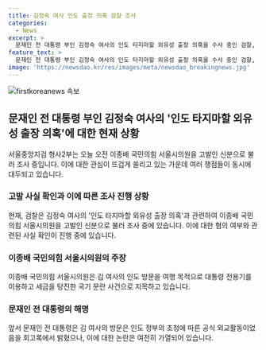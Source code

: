 ```yaml
---
title: 김정숙 여사 인도 출장 의혹 검찰 조사
categories:
  - News
excerpt: >
  문재인 전 대통령 부인 김정숙 여사의 인도 타지마할 외유성 출장 의혹을 수사 중인 검찰, 고발인 이종배 국민의힘 서울시의원을 조사 중. 이에 의원은 여사의 인도 방문을 국기문란으로 주장하며 논란 커지고있다. 전화 02-781-1234, 4444, 이메일 kbs1234@kbs.co.kr, 카카오톡 KBS제보, 네이버, 유튜브에서 KBS뉴스를 구독하세요!
feature_text: >
  문재인 전 대통령 부인 김정숙 여사의 인도 타지마할 외유성 출장 의혹을 수사 중인 검찰, 고발인 이종배 국민의힘 서울시의원을 조사 중. 이에 의원은 여사의 인도 방문을 국기문란으로 주장하며 논란 커지고있다. 전화 02-781-1234, 4444, 이메일 kbs1234@kbs.co.kr, 카카오톡 KBS제보, 네이버, 유튜브에서 KBS뉴스를 구독하세요!
image: 'https://newsdao.kr/res/images/meta/newsdao_breakingnews.jpg'
---
```


<p><img src="https://newsdao.kr/res/images/meta/newsdao_breakingnews.jpg" alt="firstkoreanews 속보" /></p>

<h2 data-ke-size="size26">문재인 전 대통령 부인 김정숙 여사의 '인도 타지마할 외유성 출장 의혹'에 대한 현재 상황</h2>

<p data-ke-size="size16">서울중앙지검 형사2부는 오늘 오전 이종배 국민의힘 서울시의원을 고발인 신분으로 불러 조사 중입니다. 이에 대한 관심이 뜨겁게 쏠리고 있는 가운데 여러 쟁점들이 동시에 대두되고 있습니다.</p>

<h3>고발 사실 확인과 이에 따른 조사 진행 상황</h3>

<p data-ke-size="size16">현재, 검찰은 김정숙 여사의 '인도 타지마할 외유성 출장 의혹'과 관련하여 이종배 국민의힘 서울시의원을 고발인 신분으로 불러 조사 중에 있습니다. 이에 대한 혐의 여부와 관련된 사실 확인이 진행 중에 있습니다.</p>

<h3>이종배 국민의힘 서울시의원의 주장</h3>

<p data-ke-size="size16">이종배 국민의힘 서울시의원은 김 여사의 인도 방문을 여행 목적으로 대통령 전용기를 이용하고 세금을 탕진한 국기 문란 사건으로 지목하고 있습니다.</p>

<h3>문재인 전 대통령의 해명</h3>

<p data-ke-size="size16">앞서 문재인 전 대통령은 김 여사의 방문은 인도 정부의 초청에 따른 공식 외교활동이었음을 회고록에서 밝혔으나, 이에 대한 논란은 여전히 가열되어 있습니다.</p>

